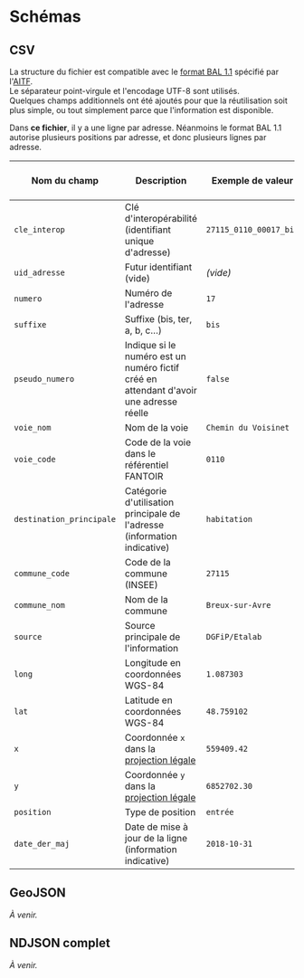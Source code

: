 # Schémas

## CSV

La structure du fichier est compatible avec le [format BAL 1.1](https://cms.geobretagne.fr/sites/default/files/documents/aitf-sig-topo-adresse-fichier-echange-simplifie-v_1.1_0.pdf) spécifié par l'[AITF](http://www.aitf.fr/).\
Le séparateur point-virgule et l'encodage UTF-8 sont utilisés.\
Quelques champs additionnels ont été ajoutés pour que la réutilisation soit plus simple, ou tout simplement parce que l'information est disponible.

Dans __ce fichier__, il y a une ligne par adresse. Néanmoins le format BAL 1.1 autorise plusieurs positions par adresse, et donc plusieurs lignes par adresse.

| Nom du champ | Description | Exemple de valeur | Champ BAL 1.1 |
| --- | --- | --- | --- |
| `cle_interop` | Clé d'interopérabilité (identifiant unique d'adresse) | `27115_0110_00017_bis` | Oui |
| `uid_adresse` | Futur identifiant (vide) | _(vide)_ | Oui |
| `numero` | Numéro de l'adresse | `17` | Oui |
| `suffixe` | Suffixe (bis, ter, a, b, c…)| `bis` | Oui |
| `pseudo_numero` | Indique si le numéro est un numéro fictif créé en attendant d'avoir une adresse réelle | `false` | Non |
| `voie_nom` | Nom de la voie | `Chemin du Voisinet` | Oui |
| `voie_code` | Code de la voie dans le référentiel FANTOIR | `0110` | Non |
| `destination_principale` | Catégorie d'utilisation principale de l'adresse (information indicative) | `habitation` | Non |
| `commune_code` | Code de la commune (INSEE) | `27115` | Non |
| `commune_nom` | Nom de la commune | `Breux-sur-Avre` | Oui |
| `source` | Source principale de l'information | `DGFiP/Etalab` | Oui |
| `long` | Longitude en coordonnées WGS-84 | `1.087303` | Oui |
| `lat` | Latitude en coordonnées WGS-84 | `48.759102` | Oui |
| `x` | Coordonnée `x` dans la [projection légale](https://github.com/etalab/project-legal#projections-l%C3%A9gales-support%C3%A9es) | `559409.42` | Oui |
| `y` | Coordonnée `y` dans la [projection légale](https://github.com/etalab/project-legal#projections-l%C3%A9gales-support%C3%A9es) | `6852702.30` | Oui |
| `position` | Type de position | `entrée` | Oui |
| `date_der_maj` | Date de mise à jour de la ligne (information indicative) | `2018-10-31` | Oui |

## GeoJSON

_À venir._

## NDJSON complet

_À venir._

